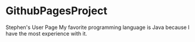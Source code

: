 # GithubPagesProject
Stephen's User Page
My favorite programming language is Java because I have the most experience with it.